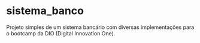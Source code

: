 # sistema_banco
Projeto simples de um sistema bancário com diversas implementações para o bootcamp da DIO (Digital Innovation One).
